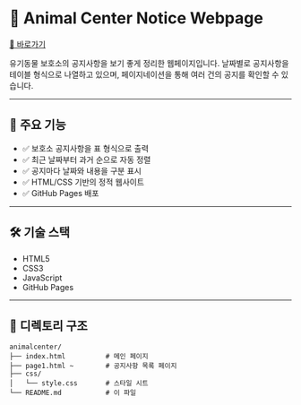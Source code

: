 # 🐾 Animal Center Notice Webpage

[🔗 바로가기](https://jhm4591.github.io/animalcenter/)

유기동물 보호소의 공지사항을 보기 좋게 정리한 웹페이지입니다. 날짜별로 공지사항을 테이블 형식으로 나열하고 있으며, 페이지네이션을 통해 여러 건의 공지를 확인할 수 있습니다.

---

## 📌 주요 기능

- ✅ 보호소 공지사항을 표 형식으로 출력
- ✅ 최근 날짜부터 과거 순으로 자동 정렬
- ✅ 공지마다 날짜와 내용을 구분 표시
- ✅ HTML/CSS 기반의 정적 웹사이트
- ✅ GitHub Pages 배포

---

## 🛠️ 기술 스택

- HTML5
- CSS3
- JavaScript
- GitHub Pages

---

## 📁 디렉토리 구조

```plaintext
animalcenter/
├── index.html          # 메인 페이지
├── page1.html ~        # 공지사항 목록 페이지
├── css/
│   └── style.css       # 스타일 시트
└── README.md           # 이 파일
